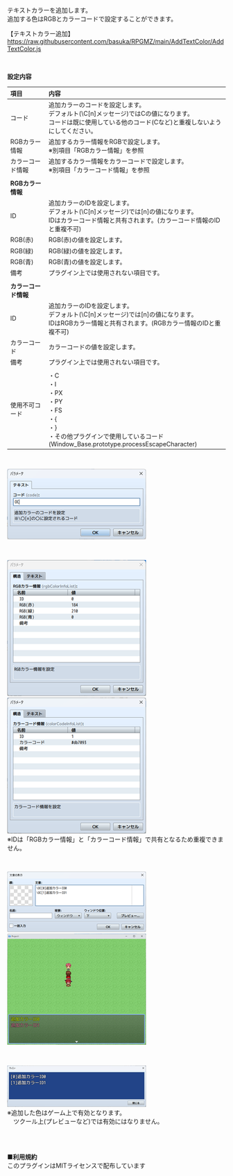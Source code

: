 テキストカラーを追加します。</br>
追加する色はRGBとカラーコードで設定することができます。</br>

【テキストカラー追加】</br>
https://raw.githubusercontent.com/basuka/RPGMZ/main/AddTextColor/AddTextColor.js</br>

</br>

<B>設定内容</B></br>

| 項目 | 内容 |
| :--- | :--- |
|コード|追加カラーのコードを設定します。</br>デフォルト(\C[n]メッセージ)ではCの値になります。</br>コードは既に使用している他のコード(Cなど)と重複しないようにしてください。|
|RGBカラー情報|追加するカラー情報をRGBで設定します。</br>※別項目「RGBカラー情報」を参照|
|カラーコード情報|追加するカラー情報をカラーコードで設定します。</br>※別項目「カラーコード情報」を参照|
|||
|<B>RGBカラー情報</B>||
|ID|追加カラーのIDを設定します。<br>デフォルト(\C[n]メッセージ)では[n]の値になります。</br>IDはカラーコード情報と共有されます。(カラーコード情報のIDと重複不可)|
|RGB(赤)|RGB(赤)の値を設定します。|
|RGB(緑)|RGB(緑)の値を設定します。|
|RGB(青)|RGB(青)の値を設定します。|
|備考|プラグイン上では使用されない項目です。|
|||
|<B>カラーコード情報</B>||
|ID|追加カラーのIDを設定します。<br>デフォルト(\C[n]メッセージ)では[n]の値になります。<br>IDはRGBカラー情報と共有されます。(RGBカラー情報のIDと重複不可)|
|カラーコード|カラーコードの値を設定します。|
|備考|プラグイン上では使用されない項目です。|
|||
|使用不可コード|・C</br>・I</br>・PX</br>・PY</br>・FS</br>・{</br>・}</br>・その他プラグインで使用しているコード</br>(Window_Base.prototype.processEscapeCharacter)|

</br>

![Image](/AddTextColor/image/image1.png)</br>

</br>

![Image](/AddTextColor/image/image2.png)　![Image](/AddTextColor/image/image3.png)</br>
※IDは「RGBカラー情報」と「カラーコード情報」で共有となるため重複できません。

</br>

![Image](/AddTextColor/image/image6.png)　![Image](/AddTextColor/image/image5.png)</br>

</br>

![Image](/AddTextColor/image/image4.png)</br>
※追加した色はゲーム上で有効となります。</br>
　ツクール上(プレビューなど)では有効にはなりません。</br>

</br>
</br>

<B>■利用規約</B></br>
このプラグインはMITライセンスで配布しています
